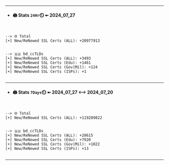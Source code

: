 

---
- #### 🖨️ **Stats** `24Hr`⏲️ ➼ 2024_07_27
```console


--> 🌐 Total
[+] New/ReNewed SSL Certs (ALL): +20977913


--> 🇧🇩 bd_ccTLDs
[+] New/ReNewed SSL Certs (ALL): +3493
[+] New/ReNewed SSL Certs (Edu): +1461
[+] New/ReNewed SSL Certs (Gov|Mil): +124
[+] New/ReNewed SSL Certs (ISPs): +1


```

---
- #### 🖨️ **Stats** `7Days`⏲️ ➼ 2024_07_27 <--> 2024_07_20
```console


--> 🌐 Total
[+] New/ReNewed SSL Certs (ALL): +119289822


--> 🇧🇩 bd_ccTLDs
[+] New/ReNewed SSL Certs (ALL): +20615
[+] New/ReNewed SSL Certs (Edu): +7920
[+] New/ReNewed SSL Certs (Gov|Mil): +1022
[+] New/ReNewed SSL Certs (ISPs): +13


```

---

